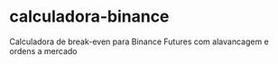 # calculadora-binance
Calculadora de break-even para Binance Futures com alavancagem e ordens a mercado

